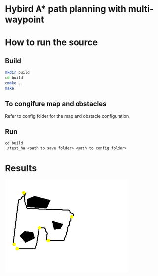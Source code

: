 # Hybird A* path planning with multi-waypoint


# How to run the source

## Build

```bash
mkdir build
cd build
cmake ..
make
```
## To congifure map and obstacles

Refer to config folder for the map and obstacle configuration

## Run
```
cd build
./test_ha <path to save folder> <path to config folder>
```

# Results

![image](https://github.com/lacie-life/hybird_a_star_multiwaypoint/blob/main/results/path.png?raw=true)



